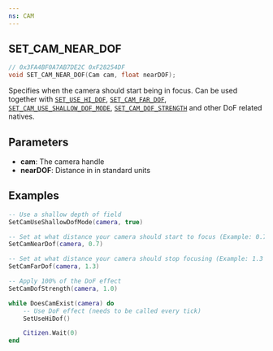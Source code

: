 ```yaml
---
ns: CAM
---
```

## SET_CAM_NEAR_DOF

```c
// 0x3FA4BF0A7AB7DE2C 0xF28254DF
void SET_CAM_NEAR_DOF(Cam cam, float nearDOF);
```

Specifies when the camera should start being in focus. Can be used together with [`SET_USE_HI_DOF`](#_0xA13B0222F3D94A94), [`SET_CAM_FAR_DOF`](#_0xEDD91296CD01AEE0), [`SET_CAM_USE_SHALLOW_DOF_MODE`](#_0x16A96863A17552BB), [`SET_CAM_DOF_STRENGTH`](#_0x5EE29B4D7D5DF897) and other DoF related natives.

## Parameters
* **cam**: The camera handle
* **nearDOF**: Distance in in standard units

## Examples
```lua
-- Use a shallow depth of field
SetCamUseShallowDofMode(camera, true)

-- Set at what distance your camera should start to focus (Example: 0.7 meters)
SetCamNearDof(camera, 0.7)

-- Set at what distance your camera should stop focusing (Example: 1.3 meters)
SetCamFarDof(camera, 1.3)

-- Apply 100% of the DoF effect
SetCamDofStrength(camera, 1.0)

while DoesCamExist(camera) do
	-- Use DoF effect (needs to be called every tick)
	SetUseHiDof()

	Citizen.Wait(0)
end
```